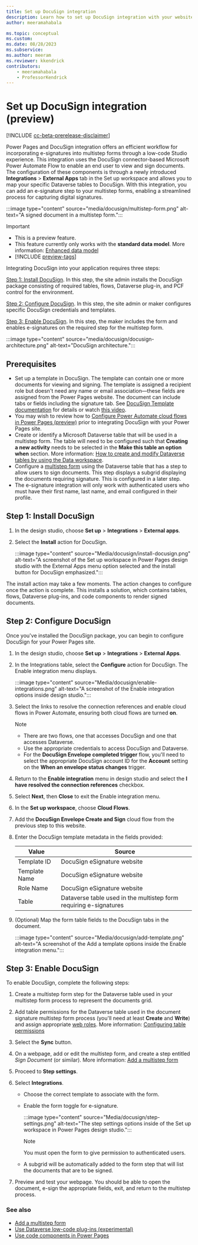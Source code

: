 ```yaml
---
title: Set up DocuSign integration
description: Learn how to set up DocuSign integration with your website. Include document generation and e-signature functionality in multistep forms using DocuSign in Power Pages.
author: meeramahabala

ms.topic: conceptual
ms.custom: 
ms.date: 08/28/2023
ms.subservice:
ms.author: meeram 
ms.reviewer: kkendrick
contributors:
    - meeramahabala
    - ProfessorKendrick
---
```

# Set up DocuSign integration (preview)

[!INCLUDE [cc-beta-prerelease-disclaimer](../includes/cc-beta-prerelease-disclaimer.md)]

Power Pages and DocuSign integration offers an efficient workflow for incorporating e-signatures into multistep forms through a low-code Studio experience. This integration uses the DocuSign connector-based Microsoft Power Automate Flow to enable an end user to view and sign documents. The configuration of these components is through a newly introduced **Integrations** > **External Apps** tab in the Set up workspace and allows you to map your specific Dataverse tables to DocuSign. With this integration, you can add an e-signature step to your multistep forms, enabling a streamlined process for capturing digital signatures.

:::image type="content" source="media/docusign/multistep-form.png" alt-text="A signed document in a multistep form.":::


> [!IMPORTANT]
> - This is a preview feature.
> - This feature currently only works with the **standard data model**. More information: [Enhanced data model](../admin/enhanced-data-model.md)
> - [!INCLUDE [preview-tags](../includes/cc-preview-features-definition.md)]

Integrating DocuSign into your application requires three steps:

[Step 1: Install DocuSign](#step-1-install-docusign). In this step, the site admin installs the DocuSign package consisting of required tables, flows, Dataverse plug-in, and PCF control for the environment.

[Step 2: Configure DocuSign](#step-2-configure-docusign). In this step, the site admin or maker configures specific DocuSign credentials and templates.

[Step 3: Enable DocuSign](#step-3-enable-docusign). In this step, the maker includes the form and enables e-signatures on the required step for the multistep form.

:::image type="content" source="media/docusign/docusign-architecture.png" alt-text="DocuSign architecture.":::

## Prerequisites

- Set up a template in DocuSign. The template can contain one or more documents for viewing and signing. The template is assigned a recipient role but doesn't need any name or email association—these fields are assigned from the Power Pages website. The document can include tabs or fields including the signature tab. See [DocuSign Template documentation](https://support.docusign.com/s/document-item?language=en_US&bundleId=xry1643227563338&topicId=uab1578456394214.html&_LANG=enus) for details or watch [this video](https://support.docusign.com/s/articles/Create-a-DocuSign-Template?language=en_US).
- You may wish to review how to [Configure Power Automate cloud flows in Power Pages (preview)](../configure/cloud-flow-integration.md) prior to integrating DocuSign with your Power Pages site.
- Create or identify a Microsoft Dataverse table that will be used in a multistep form. The table will need to be configured such that **Creating a new activity** needs to be selected in the **Make this table an option when** section. More information: [How to create and modify Dataverse tables by using the Data workspace](../configure/data-workspace-tables.md).
- Configure a [multistep form](../getting-started/multistep-forms.md) using the Dataverse table that has a step to allow users to sign documents. This step displays a subgrid displaying the documents requiring signature. This is configured in a later step. 
- The e-signature integration will only work with authenticated users who must have their first name, last name, and email configured in their profile.

## Step 1: Install DocuSign

1. In the design studio, choose **Set up** > **Integrations** > **External apps**.
1. Select the **Install** action for DocuSign. 

   :::image type="content" source="Media/docusign/install-docusign.png" alt-text="A screenshot of the Set up workspace in Power Pages design studio with the External Apps menu option selected and the install button for DocuSign emphasized.":::

The install action may take a few moments. The action changes to configure once the action is complete. This installs a solution, which contains tables, flows, Dataverse plug-ins, and code components to render signed documents.

## Step 2: Configure DocuSign

Once you've installed the DocuSign package, you can begin to configure DocuSign for your Power Pages site.

1. In the design studio, choose **Set up** > **Integrations** > **External Apps**.
1. In the Integrations table, select the **Configure** action for DocuSign.
The Enable integration menu displays.

   :::image type="content" source="Media/docusign/enable-integrations.png" alt-text="A screenshot of the Enable integration options inside design studio.":::

1. Select the links to resolve the connection references and enable cloud flows in Power Automate, ensuring both cloud flows are turned **on**.
    > [!NOTE]
    > - There are two flows, one that accesses DocuSign and one that accesses Dataverse.
    > - Use the appropriate credentials to access DocuSign and Dataverse.
    > - For the **DocuSign Envelope completed trigger** flow, you'll need to select the appropriate DocuSign account ID for the **Account** setting on the **When an envelope status changes** trigger.

1. Return to the **Enable integration** menu in design studio and select the **I have resolved the connection references** checkbox.
1. Select **Next**, then **Close** to exit the Enable integration menu.
1. In the **Set up workspace**, choose **Cloud Flows**.
1. Add the **DocuSign Envelope Create and Sign** cloud flow from the previous step to this website.
1. Enter the DocuSign template metadata in the fields provided: 

   | Value | Source |
   |-|-|
   | Template ID | DocuSign eSignature website |
   | Template Name | DocuSign eSignature website |
   | Role Name | DocuSign eSignature website |
   | Table | Dataverse table used in the multistep form requiring e-signatures |

1. (Optional) Map the form table fields to the DocuSign tabs in the document.

    :::image type="content" source="Media/docusign/add-template.png" alt-text="A screenshot of the Add a template options inside the Enable integration menu.":::

## Step 3: Enable DocuSign

To enable DocuSign, complete the following steps:

1. Create a multistep form step for the Dataverse table used in your multistep form process to represent the documents grid. 
1. Add table permissions for the Dataverse table used in the document signature multistep form process (you'll need at least **Create** and **Write**) and assign appropriate [web roles](../security/create-web-roles.md). More information: [Configuring table permissions](../security/table-permissions.md)
1. Select the **Sync** button.
1. On a webpage, add or edit the multistep form, and create a step entitled *Sign Document* (or similar). More information: [Add a multistep form](../getting-started/multistep-forms.md)
1. Proceed to **Step settings**.
1. Select **Integrations**.
    - Choose the correct template to associate with the form.
    - Enable the form toggle for e-signature.
    
        :::image type="content" source="Media/docusign/step-settings.png" alt-text="The step settings options inside of the Set up workspace in Power Pages design studio.":::

        > [!NOTE] 
        > You must open the form to give permission to authenticated users.
    - A subgrid will be automatically added to the form step that will list the documents that are to be signed.

1. Preview and test your webpage. You should be able to open the document, e-sign the appropriate fields, exit, and return to the multistep process.

### See also

- [Add a multistep form](../getting-started/multistep-forms.md)
- [Use Dataverse low-code plug-ins (experimental)](/power-apps/maker/data-platform/low-code-plug-ins)
- [Use code components in Power Pages](../configure/component-framework.md)
